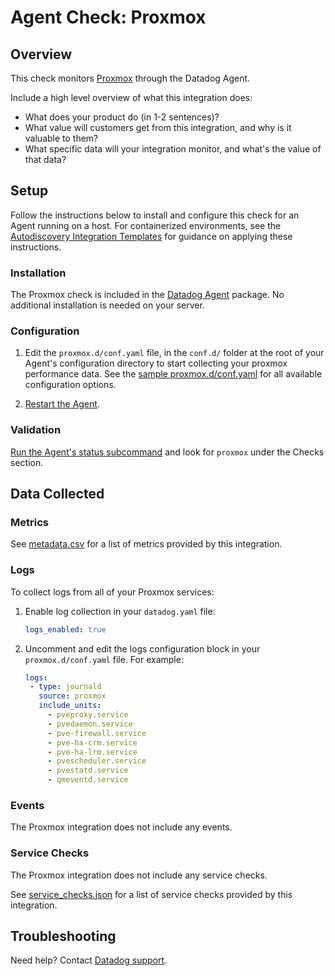 # Agent Check: Proxmox

## Overview

This check monitors [Proxmox][1] through the Datadog Agent. 

Include a high level overview of what this integration does:
- What does your product do (in 1-2 sentences)?
- What value will customers get from this integration, and why is it valuable to them?
- What specific data will your integration monitor, and what's the value of that data?

## Setup

Follow the instructions below to install and configure this check for an Agent running on a host. For containerized environments, see the [Autodiscovery Integration Templates][3] for guidance on applying these instructions.

### Installation

The Proxmox check is included in the [Datadog Agent][2] package.
No additional installation is needed on your server.

### Configuration

1. Edit the `proxmox.d/conf.yaml` file, in the `conf.d/` folder at the root of your Agent's configuration directory to start collecting your proxmox performance data. See the [sample proxmox.d/conf.yaml][4] for all available configuration options.

2. [Restart the Agent][5].

### Validation

[Run the Agent's status subcommand][6] and look for `proxmox` under the Checks section.

## Data Collected

### Metrics

See [metadata.csv][7] for a list of metrics provided by this integration.

### Logs

To collect logs from all of your Proxmox services:

1. Enable log collection in your `datadog.yaml` file:

   ```yaml
   logs_enabled: true
   ```

2. Uncomment and edit the logs configuration block in your `proxmox.d/conf.yaml` file. For example:

   ```yaml
   logs:
    - type: journald
      source: proxmox
      include_units:
        - pveproxy.service
        - pvedaemon.service
        - pve-firewall.service
        - pve-ha-crm.service
        - pve-ha-lrm.service
        - pvescheduler.service
        - pvestatd.service
        - qmeventd.service
   ```

### Events

The Proxmox integration does not include any events.

### Service Checks

The Proxmox integration does not include any service checks.

See [service_checks.json][8] for a list of service checks provided by this integration.

## Troubleshooting

Need help? Contact [Datadog support][9].


[1]: **LINK_TO_INTEGRATION_SITE**
[2]: https://app.datadoghq.com/account/settings/agent/latest
[3]: https://docs.datadoghq.com/containers/kubernetes/integrations/
[4]: https://github.com/DataDog/integrations-core/blob/master/proxmox/datadog_checks/proxmox/data/conf.yaml.example
[5]: https://docs.datadoghq.com/agent/configuration/agent-commands/#start-stop-and-restart-the-agent
[6]: https://docs.datadoghq.com/agent/configuration/agent-commands/#agent-status-and-information
[7]: https://github.com/DataDog/integrations-core/blob/master/proxmox/metadata.csv
[8]: https://github.com/DataDog/integrations-core/blob/master/proxmox/assets/service_checks.json
[9]: https://docs.datadoghq.com/help/
